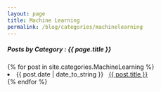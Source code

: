 ```yaml
---
layout: page
title: Machine Learning
permalink: /blog/categories/machinelearning
---
```

 
<h5> Posts by Category : {{ page.title }} </h5>

<div class="card">
<!-- Change the category here -->
{% for post in site.categories.MachineLearning %}
 <li class="category-posts"><span>{{ post.date | date_to_string }}</span> &nbsp; <a href="{{ post.url }}">{{ post.title }}</a></li>
{% endfor %}
</div>